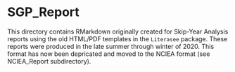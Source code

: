 SGP_Report
==========

This directory contains RMarkdown originally created for Skip-Year Analysis reports using the old HTML/PDF templates
in the `Literasee` package.  These reports were produced in the late summer through winter of 2020.  This format has 
now been depricated and moved to the NCIEA format (see NCIEA_Report subdirectory).
